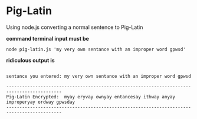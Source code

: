 # Pig-Latin
Using node.js converting a normal sentence to Pig-Latin

**command terminal input must be**
```
node pig-latin.js 'my very own sentance with an improper word gpwsd'
```

**ridiculous output is** 

```

sentance you entered: my very own sentance with an improper word gpwsd

-------------------------------------------------------------------------------------------
Pig-Latin Encrypted:  myay eryvay ownyay entancesay ithway anyay improperyay ordway gpwsday
-------------------------------------------------------------------------------------------

```
